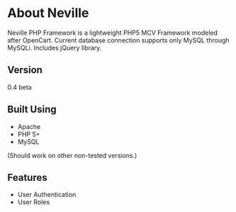 About Neville
=============

Neville PHP Framework is a lightweight PHP5 MCV Framework modeled after OpenCart. Current database connection supports only MySQL through MySQLi. Includes jQuery library.

Version
-------
0.4 beta

Built Using
-----------
* Apache
* PHP 5+
* MySQL

(Should work on other non-tested versions.)

Features
--------
* User Authentication
* User Roles